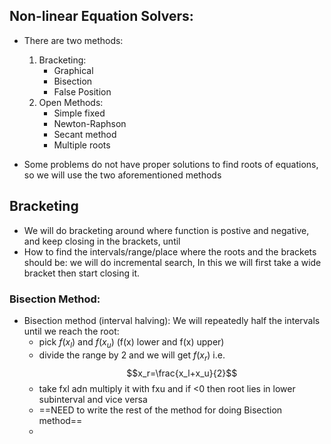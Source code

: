 ## Non-linear Equation Solvers:

- There are two methods:
	1) Bracketing: 
		- Graphical
		- Bisection
		- False Position
	1) Open Methods: 
		- Simple fixed
		- Newton-Raphson
		- Secant method
		- Multiple roots

- Some problems do not have proper solutions to find roots of equations, so we will use the two aforementioned methods
## Bracketing

- We will do bracketing around where function is postive and negative, and keep closing in the brackets, until 
- How to find the intervals/range/place where the roots and the brackets should be: we will do incremental search, In this we will first take a wide bracket then start closing it.
### Bisection Method:
- Bisection method (interval halving): We will repeatedly half the intervals until we reach the root:
	- pick $f(x_l)$ and $f(x_u)$ (f(x) lower and f(x) upper)
	- divide the range by 2 and we will get $f(x_r)$ i.e. $$x_r=\frac{x_l+x_u}{2}$$
	- take fxl adn multiply it with fxu and if <0 then root lies in lower subinterval and vice versa
	- ==NEED to write the rest of the method for doing Bisection method==
	- 